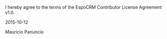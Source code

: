 I hereby agree to the terms of the EspoCRM Contributor License Agreement v1.0.

2015-10-12

Mauricio Panuncio
